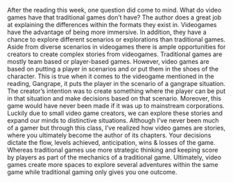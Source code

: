 After the reading this week, one question did come to mind. What do video games have that traditional games don’t have? The author does a great job at explaining the differences within the formats they exist in.  Videogames have the advantage of being more immersive. In addition, they have a chance to explore different scenarios or explorations than traditional games. 
Aside from diverse scenarios in videogames there is ample opportunities for creators to create complex stories from videogames. Traditional games are mostly team based or player-based games. However, video games are based on putting a player in scenarios and or put them in the shoes of the character. This is true when it comes to the videogame mentioned in the reading, Gangrape, it puts the player in the scenario of a gangrape situation. The creator’s intention was to create something where the player can be put in that situation and make decisions based on that scenario. Moreover, this game would have never been made if it was up to mainstream corporations. Luckily due to small video game creators, we can explore these stories and expand our minds to distinctive situations. 
Although I’ve never been much of a gamer but through this class, I’ve realized how video games are stories, where you ultimately become the author of its chapters. Your decisions dictate the flow, levels achieved, anticipation, wins & losses of the game. Whereas traditional games use more strategic thinking and keeping score by players as part of the mechanics of a traditional game. Ultimately, video games create more spaces to explore several adventures within the same game while traditional gaming only gives you one outcome.
